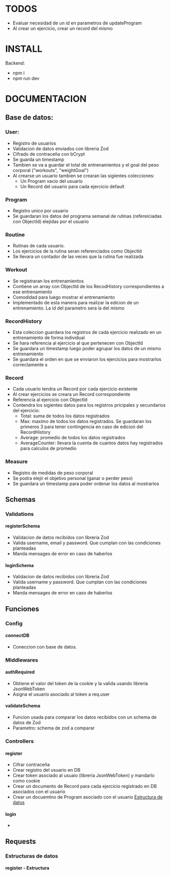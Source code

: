 # TODOS
- Evaluar necesidad de un id en parametros de updateProgram
- Al crear un ejercicio, crear un record del mismo


# INSTALL
Backend:
- npm i
- npm run dev


# DOCUMENTACION

## Base de datos:
### User:
- Registro de usuarios
- Validacion de datos enviados con libreria Zod
- Cifrado de contraceña con bCrypt
- Se guarda un timestamp
- Tambien se va a guardar el total de entrenamientos y el goal del peso corporal ("workouts", "weightGoal")
- Al crearse un usuario tambien se crearan las sigientes colecciones:
    - Un Program vacio del usuario
    - Un Record del usuario para cada ejercicio default

### Program
- Registro unico por usuario
- Se guardaran los datos del programa semanal de rutinas (refereiciadas con ObjectId) elejidas por el usuario

### Routine
- Rutinas de cada usuario.
- Los ejercicios de la rutina seran referenciados como ObjectId
- Se llevara un contador de las veces que la rutina fue realizada

### Workout
- Se registraran los entrenamientos
- Contiene un array con ObjectId de los RecodHistory correspondientes a ese entrenamiento
- Comodidad para luego mostrar el entrenamiento
- Implementado de esta manera para realizar la edicion de un entrenamiento. La id del parametro sera la del mismo

### RecordHistory
- Esta coleccion guardara los registros de cada ejercicio realizado en un entrenamiento de forma individual
- Se hara referencia al ejercicio al que pertenecen con ObjectId
- Se guardara un timestamp luego poder agrupar los datos de un mismo entrenamiento
- Se guardara el orden en que se enviaron los ejercicios para mostrarlos correctamente
s
### Record
- Cada usuario tendra un Record por cada ejercicio existente
- Al crear ejercicios se creara un Record correspondiente
- Referencia al ejercicio con ObjectId
- Contendra los sigientes datos para los registros pricipales y secundarios del ejercicio:
    - Total: suma de todos los datos registrados
    - Max: maximo de todos los datos registrados. Se guardaran los primeros 3 para tener contingencia en caso de edicion del RecordHistory
    - Average: promedio de todos los datos registrados
    - AverageCounter: llevara la cuenta de cuantos datos hay registrados para calculos de promedio

### Measure
- Registro de medidas de peso corporal
- Se podra elejir el objetivo personal (ganar o perder peso)
- Se guardara un timestamp para poder ordenar los datos al mostrarlos



## Schemas
### Validations
#### registerSchema
- Validacion de datos recibidos con libreria Zod
- Valida username, email y password. Que cumplan con las condiciones planteadas
- Manda mensages de error en caso de haberlos
#### loginSchema
- Validacion de datos recibidos con libreria Zod
- Valida username y password. Que cumplan con las condiciones planteadas
- Manda mensages de error en caso de haberlos



## Funciones
### Config
#### connectDB
- Coneccion con base de datos.

### Middlewares
#### authRequired
- Obtiene el valor del token de la cookie y la valida usando libreria JsonWebToken
- Asigna el usuario asociado al token a req.user
#### validateSchema
- Funcion usada para comparar los datos recibidos con un schema de datos de Zod
- Parametro: schema de zod a comparar

### Controllers
#### register
- Cifrar contraceña
- Crear registro del usuario en DB
- Crear token asociado al usuaio (libreria JsonWebToken) y mandarlo como cookie
- Crear un documento de Record para cada ejercicio registrado en DB asociados con el usuario
- Crear un docuemtno de Program asociado con el usuario
[Estructura de datos](#register---estructura)

#### login
- 

## Requests
### Estructuras de datos
#### register - Estructura

